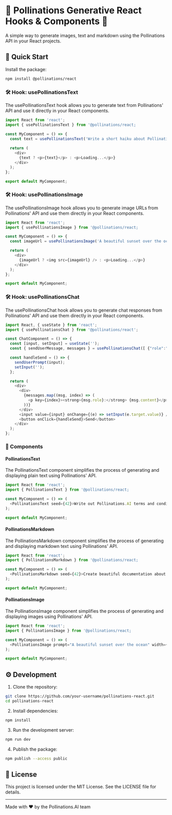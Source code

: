 # 🌸 Pollinations Generative React Hooks & Components 🌸

A simple way to generate images, text and markdown using the Pollinations API in your React projects.

## 🚀 Quick Start

Install the package:

```bash
npm install @pollinations/react
```

### 🛠️ Hook: usePollinationsText

The usePollinationsText hook allows you to generate text from Pollinations' API and use it directly in your React components.

```javascript
import React from 'react';
import { usePollinationsText } from '@pollinations/react;

const MyComponent = () => {
  const text = usePollinationsText('Write a short haiku about Pollinations.AI');
  
  return (
    <div>
      {text ? <p>{text}</p> : <p>Loading...</p>}
    </div>
  );
};

export default MyComponent;
```

### 🛠️ Hook: usePollinationsImage

The usePollinationsImage hook allows you to generate image URLs from Pollinations' API and use them directly in your React components.

```javascript
import React from 'react';
import { usePollinationsImage } from '@pollinations/react;

const MyComponent = () => {
  const imageUrl = usePollinationsImage('A beautiful sunset over the ocean', { width: 800, height: 600, seed: 42 });

  return (
    <div>
      {imageUrl ? <img src={imageUrl} /> : <p>Loading...</p>}
    </div>
  );
};

export default MyComponent;
```

### 🛠️ Hook: usePollinationsChat

The usePollinationsChat hook allows you to generate chat responses from Pollinations' API and use them directly in your React components.

```javascript
import React, { useState } from 'react';
import { usePollinationsChat } from '@pollinations/react';

const ChatComponent = () => {
  const [input, setInput] = useState('');
  const { sendUserMessage, messages } = usePollinationsChat([ {"role":"system", content:"You are a helpful assistant"}]);

  const handleSend = () => {
    sendUserPrompt(input);
    setInput('');
  };

  return (
    <div> 
      <div>
        {messages.map((msg, index) => (
          <p key={index}><strong>{msg.role}:</strong> {msg.content}</p>
        ))}
      </div>
      <input value={input} onChange={(e) => setInput(e.target.value)} />
      <button onClick={handleSend}>Send</button>
    </div>
  );
};

```

### 🧩 Components

#### PollinationsText

The PollinationsText component simplifies the process of generating and displaying plain text using Pollinations' API.

```javascript
import React from 'react';
import { PollinationsText } from '@pollinations/react;

const MyComponent = () => (
  <PollinationsText seed={42}>Write out Pollinations.AI terms and conditions in Chinese</PollinationsText>
);

export default MyComponent;
```

#### PollinationsMarkdown

The PollinationsMarkdown component simplifies the process of generating and displaying markdown text using Pollinations' API.

```javascript
import React from 'react';
import { PollinationsMarkdown } from '@pollinations/react;

const MyComponent = () => (
  <PollinationsMarkdown seed={42}>Create beautiful documentation about a Pollinating robot in markdown</PollinationsMarkdown>
);

export default MyComponent;
```

#### PollinationsImage

The PollinationsImage component simplifies the process of generating and displaying images using Pollinations' API.

```javascript
import React from 'react';
import { PollinationsImage } from '@pollinations/react;

const MyComponent = () => (
  <PollinationsImage prompt="A beautiful sunset over the ocean" width={800} height={600} seed={42} />
);

export default MyComponent;
```

## ⚙️ Development

1. Clone the repository:

```bash
git clone https://github.com/your-username/pollinations-react.git
cd pollinations-react
```

2. Install dependencies:

```bash
npm install
```

3. Run the development server:

```bash
npm run dev
```

4. Publish the package:

```bash
npm publish --access public
```

## 📜 License

This project is licensed under the MIT License. See the LICENSE file for details.

---

Made with ❤️ by the Pollinations.AI team

